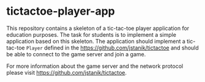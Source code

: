 # tictactoe-player-app

This repository contains a skeleton of a tic-tac-toe player application for education purposes. The
task for students is to implement a simple application based on this skeleton. The application
should implement a tic-tac-toe `Player` defined in
the https://github.com/jstanik/tictactoe and should be able to connect to the game server and join
a game.

For more information about the game server and the network protocol please
visit https://github.com/jstanik/tictactoe.